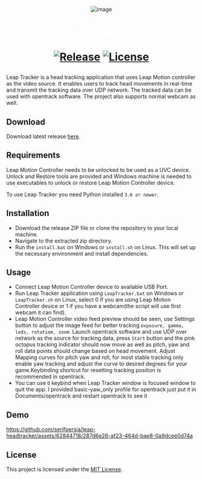<div align="center">

![image](https://github.com/serifpersia/leap-headtracker/assets/62844718/2d83c7e0-04af-46d9-b3a5-51206f3f7e0d)

<h1><span class="piano-text" style="color: white;">Leap Tracker</span>
  
[![Release](https://img.shields.io/github/release/serifpersia/leap-headtracker.svg?style=flat-square)](https://github.com/serifpersia/leap-headtracker/releases)
[![License](https://img.shields.io/github/license/serifpersia/leap-headtracker?color=blue&style=flat-square)](https://raw.githubusercontent.com/serifpersia/leap-headtracker/master/LICENSE)

</div>

Leap Tracker is a head tracking application that uses Leap Motion controller as the video source. It enables users to track head movements in real-time and transmit the tracking data over UDP network. The tracked data can be used with opentrack software.
The project also supports normal webcam as well.
## Download
Download latest release [here](https://github.com/serifpersia/leap-headtracker/releases).

## Requirements
Leap Motion Controller needs to be unlocked to be used as a UVC device.
Unlock and Restore tools are provided and Windows machine is needed to use executables to unlock or restore Leap Motion Controller device.

To use Leap Tracker you need Python installed `3.6 or newer`.

## Installation
- Download the release ZIP file or clone the repository to your local machine.
- Navigate to the extracted zip directory.
- Run the `install.bat` on Windows or `install.sh` on Linux. This will set up the necessary environment and install dependencies.

## Usage
- Connect Leap Motion Controller device to available USB Port.
- Run Leap Tracker application using `LeapTracker.bat` on Windows or `LeapTracker.sh` on Linux, select 0 if you are using Leap Motion Controller device or 1 if you have a webcam(the script will use first webcam it can find).
- Leap Motion Controller video feed preview should be seen, use Settings button to adjust the image feed for better tracking `exposure, gamma, leds, rotatiom, zoom`.
Launch opentrack software and use UDP over network as the source for tracking data, press `Start` button and the pink octopus tracking indicator should now move as well as pitch, yaw and roll data points should change based on head movement. Adjust Mapping curves for pitch yaw and roll, for most stable tracking only enable yaw tracking and adjust the curve to desired degrees for your game.Keybinding shortcut for resetting tracking position is recommended in opentrack.
- You can use `Q` keybind when Leap Tracker window is focused window to quit the app. I provided basic-yaw_only profile for opentrack just put it in Documents/opentrack and restart opentrack to see it

## Demo
https://github.com/serifpersia/leap-headtracker/assets/62844718/287d6e26-af23-464d-bae8-0a9dcee0d74a

</div>

## License
This project is licensed under the [MIT License](LICENSE).
